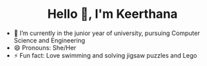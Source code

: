 <!--### Hi there 👋
- 🌱 I’m currently in the junior year of university, pursuing Computer Science and Engineering
- 😄 Pronouns: She/Her
- :thought_balloon: Current Interests: Image Processing, Computer Vision, AR/VR, Computer Graphics, Databases
- ⚡ Fun fact: Love swimming and solving jigsaw puzzles and Lego -->

<h1 align="center">Hello 👋, I'm Keerthana</h1>

- 🌱 I’m currently in the junior year of university, pursuing Computer Science and Engineering
- 😄 Pronouns: She/Her
- ⚡ Fun fact: Love swimming and solving jigsaw puzzles and Lego



<!--
**KeerthanaShivakumar/KeerthanaShivakumar** is a ✨ _special_ ✨ repository because its `README.md` (this file) appears on your GitHub profile.

Here are some ideas to get you started:
 - 🔭 I’m currently working on ... 
- 🌱 I’m currently learning ...
- 👯 I’m looking to collaborate on ...
- 🤔 I’m looking for help with ...
- 💬 Ask me about ...
- 📫 How to reach me: ...
- 😄 Pronouns: ...
- ⚡ Fun fact: ...
-->
